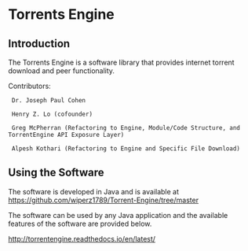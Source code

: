 Torrents Engine
===============

Introduction
------------

The Torrents Engine is a software library that provides internet torrent download and peer functionality.

Contributors:
     
     Dr. Joseph Paul Cohen
     
     Henry Z. Lo (cofounder)
     
     Greg McPherran (Refactoring to Engine, Module/Code Structure, and TorrentEngine API Exposure Layer)
     
     Alpesh Kothari (Refactoring to Engine and Specific File Download)
     

Using the Software
------------------

The software is developed in Java and is available at <https://github.com/wiperz1789/Torrent-Engine/tree/master>

The software can be used by any Java application and the available features of the software are provided below.

<http://torrentengine.readthedocs.io/en/latest/>
